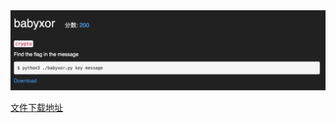 <img src="https://raw.githubusercontent.com/3xp10it/pic/master/babyxor.png">

[文件下载地址][1]

[1]: https://github.com/3xp10it/ctf/raw/master/baby.tar

